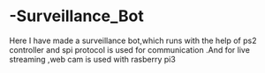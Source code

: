 # -Surveillance_Bot
Here I have made a surveillance bot,which runs with the help of ps2 controller and spi protocol is used for communication .And for live streaming ,web cam is used with rasberry pi3
